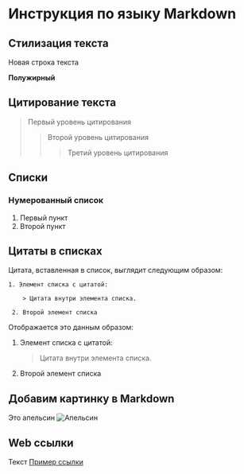 # Инструкция по языку Markdown 

## Стилизация текста 

Новая строка текста

**Полужирный**

## Цитирование текста
> Первый уровень цитирования
>> Второй уровень цитирования
>>> Третий уровень цитирования

## Списки
### Нумерованный список
1. Первый пункт
2. Второй пункт

## Цитаты в списках 

Цитата, вставленная в список, выглядит следующим образом: 

```
1. Элемент списка с цитатой:

    > Цитата внутри элемента списка.

 2. Второй элемент списка
 ```

 Отображается это данным образом:

 1. Элемент списка с цитатой:

    > Цитата внутри элемента списка.

 2. Второй элемент списка

## Добавим картинку в Markdown
Это апельсин
![Апельсин](orange.jpg)

## Web ссылки
Текст [Пример ссылки](http://example.com "Всплывающая подсказка")
